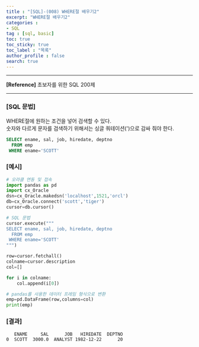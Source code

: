 ```yaml
---
title : "[SQL]-(008) WHERE절 배우기2"
excerpt: "WHERE절 배우기2"
categories :
- SQL
tag : [sql, basic]
toc: true
toc_sticky: true
toc_label : "목록"
author_profile : false
search: true
---
```


---
**[Reference]** 초보자를 위한 SQL 200제

---
### [SQL 문법]
WHERE절에 원하는 조건을 넣어 검색할 수 있다.  
숫자와 다르게 문자를 검색하기 위해서는 싱글 쿼테이션(')으로 감싸 줘야 한다.

```sql
SELECT ename, sal, job, hiredate, deptno
  FROM emp
 WHERE ename='SCOTT'
```
### [예시]
```python
# 오라클 연동 및 접속
import pandas as pd
import cx_Oracle
dsn=cx_Oracle.makedsn('localhost',1521,'orcl')
db=cx_Oracle.connect('scott','tiger')
cursor=db.cursor()

# SQL 문법
cursor.execute("""
SELECT ename, sal, job, hiredate, deptno
  FROM emp
 WHERE ename='SCOTT'
""")

row=cursor.fetchall()
colname=cursor.description
col=[]

for i in colname:
    col.append(i[0])

# pandas를 사용한 데이터 프레임 형식으로 변환
emp=pd.DataFrame(row,columns=col)
print(emp)
```
### [결과]

       ENAME     SAL      JOB   HIREDATE  DEPTNO
    0  SCOTT  3000.0  ANALYST 1982-12-22      20
    
